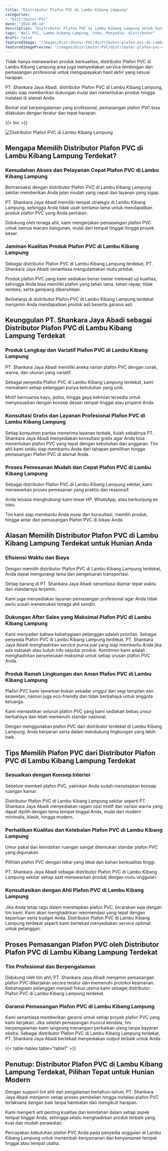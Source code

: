 ```yaml
---
title: "Distributor Plafon PVC di Lambu Kibang Lampung"
categories:
- "Distributor-PVC"
date: "2024-09-14"
description: "Distributor Plafon PVC di Lambu Kibang Lampung untuk hunian, perkantoran, serta toko. Material berkualitas, beragam motif, variasi warna modern, dengan layanan penempatan oleh teknisi profesional dan jaminan resmi!|Layanan penjualan Plafon PVC di Lambu Kibang Lampung bagi keperluan rumah, perkantoran, atau ritel, dengan produk unggulan dan penempatan oleh tim ahli serta jaminan resmi.|Pilihan Plafon PVC di Lambu Kibang Lampung yang terbukti untuk hunian, kantor, dan toko, bersama produk terbaik dan instalasi ditangani oleh tim ahli serta jaminan resmi.|Penjualan Plafon PVC di Lambu Kibang Lampung untuk hunian, office, dan ritel, beserta panel terbaik dan pemasangan oleh tenaga ahli profesional, dilengkapi beserta kepastian resmi.}"
tags: "Wall PVC, Lambu Kibang Lampung, toko, Penyedia, distributor"
draft: false
featuredImage: "/images/Distributor-PVC/distributor-plafon-pvc-di-lambu-kibang-lampung.png"
featuredImagePreview: "/images/Distributor-PVC/distributor-plafon-pvc-di-lambu-kibang-lampung.png"
---
```


Tidak hanya menawarkan produk berkualitas, distributor Plafon PVC di Lambu Kibang Lampung area juga menyediakan service bimbingan dan pemasangan profesional untuk mengupayakan hasil akhir yang sesuai harapan.

PT. Shankara Jaya Abadi, distributor Plafon PVC di Lambu Kibang Lampung, selalu siap memberikan dukungan mulai dari menentukan produk hingga instalasi di alamat Anda.

Berkat staf berpengalaman yang profesional, pemasangan plafon PVC bisa dilakukan dengan teratur dan tepat harapan.

{{< toc >}}

![Distributor Plafon PVC di Lambu Kibang Lampung](/images/Distributor-PVC/Distributor-Plafon-PVC-di-Lambu-Kibang-Lampung.png)

## Mengapa Memilih Distributor Plafon PVC di Lambu Kibang Lampung Terdekat?

### Kemudahan Akses dan Pelayanan Cepat Plafon PVC di Lambu Kibang Lampung

Bertransaksi dengan distributor Plafon PVC di Lambu Kibang Lampung sekitar memberikan Anda jalan mudah yang cepat dan layanan yang sigap.

PT. Shankara Jaya Abadi memiliki tempat strategis di Lambu Kibang Lampung, sehingga Anda tidak usah berlama-lama untuk mendapatkan produk plafon PVC yang Anda perlukan.

Didukung oleh tenaga ahli, kami mengerjakan pemasangan plafon PVC untuk semua macam bangunan, mulai dari tempat tinggal hingga proyek besar.

### Jaminan Kualitas Produk Plafon PVC di Lambu Kibang Lampung

Sebagai distributor Plafon PVC di Lambu Kibang Lampung terdekat, PT. Shankara Jaya Abadi senantiasa mengutamakan mutu produk.

Produk plafon PVC yang kami sediakan benar-benar melewati uji kualitas, sehingga Anda bisa memiliki plafon yang tahan lama, tahan rayap, tidak rembes, serta gampang dibersihkan.

Berbelanja di distributor Plafon PVC di Lambu Kibang Lampung terdekat menjamin Anda mendapatkan produk asli beserta garansi asli.

## Keunggulan PT. Shankara Jaya Abadi sebagai Distributor Plafon PVC di Lambu Kibang Lampung Terdekat

### Produk Lengkap dan Variatif Plafon PVC di Lambu Kibang Lampung

PT. Shankara Jaya Abadi memiliki aneka varian plafon PVC dengan corak, warna, dan ukuran yang variatif.

Sebagai penyedia Plafon PVC di Lambu Kibang Lampung terdekat, kami memahami setiap pelanggan punya kebutuhan yang unik.

Motif bernuansa kayu, polos, hingga gaya kekinian tersedia untuk menyesuaikan dengan konsep desain tempat tinggal atau properti Anda.

### Konsultasi Gratis dan Layanan Profesional Plafon PVC di Lambu Kibang Lampung

Setiap konsumen pantas menerima layanan terbaik, itulah sebabnya PT. Shankara Jaya Abadi menyediakan konsultasi gratis agar Anda bisa menentukan plafon PVC yang tepat dengan kebutuhan dan anggaran. Tim ahli kami selalu siap membantu Anda dari tahapan pemilihan hingga pemasangan Plafon PVC di alamat Anda.

### Proses Pemesanan Mudah dan Cepat Plafon PVC di Lambu Kibang Lampung

Sebagai distributor Plafon PVC di Lambu Kibang Lampung sekitar, kami menawarkan proses pemesanan yang praktis dan responsif.

Anda leluasa menghubungi kami lewat HP, WhatsApp, atau berkunjung ke toko.

Tim kami siap membantu Anda mulai dari konsultasi, memilih produk, hingga antar dan pemasangan Plafon PVC di lokasi Anda.

## Alasan Memilih Distributor Plafon PVC di Lambu Kibang Lampung Terdekat untuk Hunian Anda

### Efisiensi Waktu dan Biaya

Dengan memilih distributor Plafon PVC di Lambu Kibang Lampung terdekat, Anda dapat mengurangi lama dan pengeluaran transportasi.

Setiap barang di PT. Shankara Jaya Abadi senantiasa diantar tepat waktu dan standarnya terjamin.

Kami juga menyediakan layanan pemasangan profesional agar Anda tidak perlu susah menemukan tenaga ahli sendiri.

### Dukungan After Sales yang Maksimal Plafon PVC di Lambu Kibang Lampung

Kami menyadari bahwa kebahagiaan pelanggan adalah prioritas. Sebagai penyedia Plafon PVC di Lambu Kibang Lampung terdekat, PT. Shankara Jaya Abadi menghadirkan service purna jual yang siap membantu Anda jika ada masalah atau butuh info seputar produk. Komitmen kami adalah menghadirkan penyelesaian maksimal untuk setiap urusan plafon PVC Anda.

### Produk Ramah Lingkungan dan Aman Plafon PVC di Lambu Kibang Lampung

Plafon PVC kami tawarkan bukan sekadar unggul dari segi tampilan dan keawetan, namun juga eco-friendly dan tidak berbahaya untuk anggota keluarga.

Kami memastikan seluruh plafon PVC yang kami sediakan bebas unsur berbahaya dan telah memenuhi standar nasional.

Dengan menggunakan plafon PVC dari distributor terdekat di Lambu Kibang Lampung, Anda berperan serta dalam mendukung lingkungan yang lebih baik.

## Tips Memilih Plafon PVC dari Distributor Plafon PVC di Lambu Kibang Lampung Terdekat

### Sesuaikan dengan Konsep Interior

Sebelum membeli plafon PVC, yakinkan Anda sudah menetapkan konsep ruangan kamar.

Distributor Plafon PVC di Lambu Kibang Lampung sekitar seperti PT. Shankara Jaya Abadi menyediakan ragam opsi motif dan variasi warna yang dapat dipilih dengan tema tempat tinggal Anda, mulai dari modern minimalis, klasik, hingga modern.

### Perhatikan Kualitas dan Ketebalan Plafon PVC di Lambu Kibang Lampung

Umur pakai dan keindahan ruangan sangat ditentukan standar plafon PVC yang digunakan.

Pilihlah plafon PVC dengan tebal yang ideal dan bahan berkualitas tinggi.

PT. Shankara Jaya Abadi sebagai distributor Plafon PVC di Lambu Kibang Lampung sekitar setiap saat menawarkan produk dengan mutu unggulan.

### Konsultasikan dengan Ahli Plafon PVC di Lambu Kibang Lampung

Jika Anda tetap ragu dalam menetapkan plafon PVC, bicarakan saja dengan tim kami. Kami akan menghadirkan rekomendasi yang tepat dengan keperluan serta budget Anda. Distributor Plafon PVC di Lambu Kibang Lampung terdekat seperti kami bertekad menyediakan service optimal untuk pelanggan.

## Proses Pemasangan Plafon PVC oleh Distributor Plafon PVC di Lambu Kibang Lampung Terdekat

### Tim Profesional dan Berpengalaman

Didukung oleh tim ahli, PT. Shankara Jaya Abadi menjamin pemasangan plafon PVC dikerjakan secara teratur dan memenuhi protokol keamanan. Kebahagiaan pelanggan menjadi fokus utama kami sebagai distributor Plafon PVC di Lambu Kibang Lampung terdekat.

### Garansi Pemasangan Plafon PVC di Lambu Kibang Lampung

Kami senantiasa memberikan garansi untuk setiap proyek plafon PVC yang kami kerjakan. Jika setelah pemasangan muncul kendala, tim berpengalaman kami langsung menangani perbaikan ulang tanpa bayaran ekstra. Sebagai distributor Plafon PVC di Lambu Kibang Lampung terdekat, PT. Shankara Jaya Abadi bertekad menyediakan output terbaik untuk Anda.

{{< table-tables table="table1" >}}

## Penutup: Distributor Plafon PVC di Lambu Kibang Lampung Terdekat, Pilihan Tepat untuk Hunian Modern

Dengan support tim ahli dan pengalaman bertahun-tahun, PT. Shankara Jaya Abadi menjamin setiap proses pembelian hingga instalasi plafon PVC terlaksana dengan baik tanpa hambatan dan mengikuti harapan.

Kami mengerti arti penting kualitas dan keindahan dalam setiap aspek tempat tinggal Anda, sehingga selalu menghadirkan produk terbaik yang kuat dan mudah perawatan.

Percayakan kebutuhan plafon PVC Anda pada penyedia unggulan di Lambu Kibang Lampung untuk menambah kenyamanan dan kenyamanan tempat tinggal atau tempat usaha.

